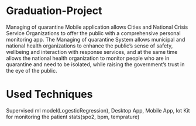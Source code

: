 # Graduation-Project
Managing of quarantine Mobile application allows Cities and National Crisis
Service Organizations to offer the public with a comprehensive personal
monitoring app. The Managing of quarantine System allows municipal and
national health organizations to enhance the public’s sense of safety, wellbeing and
interaction with response services, and at the same time allows the national health
organization to monitor people who are in quarantine and need to be isolated,
while raising the government’s trust in the eye of the public.
# Used Techniques
Supervised ml model(LogesticRegression), Desktop App, Mobile App, Iot Kit for monitoring the patient stats(spo2, bpm, temprature)
